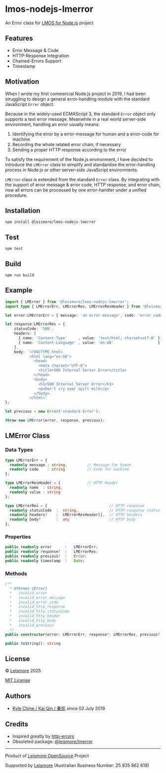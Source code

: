 # lmos-nodejs-lmerror

An Error class for [LMOS for Node.js](https://nodejs.lmos.leismore.org) project

## Features

* Error Message & Code
* HTTP-Response Integration
* Chained-Errors Support
* Timestamp

## Motivation

When I wrote my first commercial Node.js project in 2019, I had been struggling to design a general error-handling module with the standard JavaScript `Error` object.

Because in the widely-used ECMAScript 3, the standard `Error` object only supports a text error message. Meanwhile in a real world server-side environment, handling an error usually means:

1. Identifying the error by a error-message for human and a error-code for machine
2. Recording the whole related error chain, if necessary
3. Sending a proper HTTP response according to the error

To satisfy the requirement of the Node.js environment, I have decided to introduce the `LMError` class to simplify and standardise the error-handling process in Node.js or other server-side JavaScript environments.

`LMError` class is extended from the standard `Error` class. By integrating with the support of error message & error code, HTTP response, and error chain, now all errors can be processed by one error-handler under a unified procedure.

## Installation

`npm install @leismore/lmos-nodejs-lmerror`

## Test

`npm test`

## Build

`npm run build`

## Example

```typescript
import { LMError } from '@leismore/lmos-nodejs-lmerror';
import type { LMErrorErr, LMErrorRes, LMErrorResHeader } from '@leismore/lmos-nodejs-lmerror';

let error:LMErrorErr = { message: 'an error message', code: 'error_code_1984' };

let response:LMErrorRes = {
    statusCode: '500',
    headers: [
      { name: 'Content-Type'     , value: 'text/html; charset=utf-8' },
      { name: 'Content-Language' , value: 'en-GB'                    }
    ],
    body: `<!DOCTYPE html>
           <html lang="en-GB">
             <head>
               <meta charset="UTF-8">
               <title>500 Internal Server Error</title>
             </head>
             <body>
               <h1>500 Internal Server Error</h1>
               <p>Don't cry over spilt milk</p>
             </body>
           </html>`
};

let previous = new Error('standard Error');

throw new LMError(error, response, previous);
```

## LMError Class

### Data Types

```typescript
type LMErrorErr = {
  readonly message : string,         // Message for human
  readonly code    : string          // Code for machine
};

type LMErrorResHeader = {            // HTTP Header
  readonly name  : string,
  readonly value : string
};

type LMErrorRes = {                            // HTTP response
  readonly statusCode  :  string,              // HTTP response status code
  readonly headers?    :  LMErrorResHeader[],  // HTTP headers
  readonly body?       :  any                  // HTTP body
};
```

### Properties

```typescript
public readonly error      :   LMErrorErr;
public readonly response?  :   LMErrorRes;
public readonly previous?  :   Error;
public readonly timestamp  :   Date;
```

### Methods

```typescript
/**
  * @throws {Error}
  *   invalid_error
  *   invalid_error_message
  *   invalid_error_code
  *   invalid_http_response
  *   invalid_http_statusCode
  *   invalid_http_header
  *   invalid_http_body
  *   invalid_previous
  */
public constructor(error: LMErrorErr, response?: LMErrorRes, previous?: Error)

public toString(): string
```

## License

© [Leismore](https://www.leismore.co) 2025

[MIT License](https://choosealicense.com/licenses/mit)

## Authors

* [Kyle Chine / Kai Qin / 秦凯](https://kyle.chine.leismore.org) since 02 July 2019

## Credits

* Inspired greatly by [http-errors](https://www.npmjs.com/package/http-errors)
* Obsoleted package: [@leismore/lmerror](https://www.npmjs.com/package/@leismore/lmerror)




------------------------------------------------------------------------------

Product of [Leismore OpenSource](https://lmos.leismore.org) Project

Supported by [Leismore](https://www.leismore.co) (Australian Business Number: 25 935 862 619)

